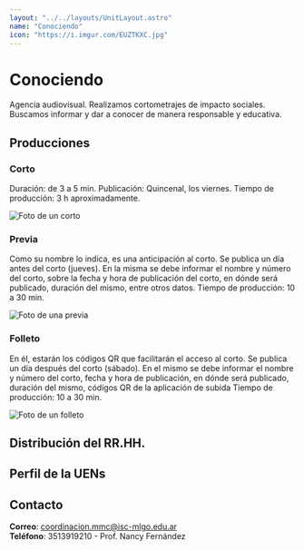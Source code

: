 ```yaml
---
layout: "../../layouts/UnitLayout.astro"
name: "Conociendo"
icon: "https://i.imgur.com/EUZTKXC.jpg"
---
```


# Conociendo

Agencia audiovisual. Realizamos cortometrajes de impacto sociales. Buscamos informar y dar a conocer de manera responsable y educativa.

## Producciones

### Corto

Duración: de 3 a 5 min.
Publicación: Quincenal, los viernes.
Tiempo de producción: 3 h aproximadamente.

![Foto de un corto](https://i.imgur.com/Q5rxOG5.png)

### Previa

Como su nombre lo indica, es una anticipación al corto. Se publica un día antes del corto (jueves). 
En la misma se debe informar el nombre y número del corto, sobre la fecha y hora de publicación del corto, en dónde será publicado, duración del mismo, entre otros datos.
Tiempo de producción: 10 a 30 min.

![Foto de una previa](https://i.imgur.com/ieLLNCW.png)

### Folleto

En él, estarán los códigos QR que facilitarán el acceso al corto. Se publica un día después del corto (sábado). 
En el mismo se debe informar el nombre y número del corto, fecha y hora de publicación, en dónde será publicado, duración del mismo, códigos QR de la aplicación de subida
Tiempo de producción: 10 a 30 min.

![Foto de un folleto](https://i.imgur.com/DLLbvUA.png)

## Distribución del RR.HH.

## Perfil de la UENs

## Contacto

**Correo**: coordinacion.mmc@isc-mlgo.edu.ar  
**Teléfono**: 3513919210 - Prof. Nancy Fernández